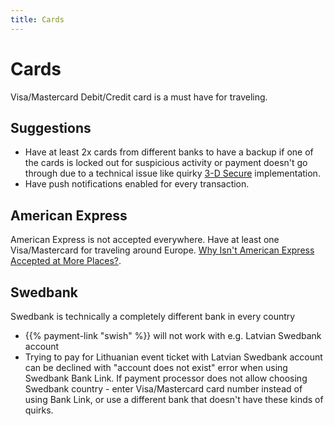 ```yaml
---
title: Cards
---
```


# Cards
Visa/Mastercard Debit/Credit card is a must have for traveling. 

## Suggestions
- Have at least 2x cards from different banks to have a backup if one of the cards is locked out for suspicious activity or payment doesn't go through due to a technical issue like quirky [3-D Secure](https://en.wikipedia.org/wiki/3-D_Secure) implementation.
- Have push notifications enabled for every transaction.

## American Express
American Express is not accepted everywhere. Have at least one Visa/Mastercard for traveling around Europe. [Why Isn't American Express Accepted at More Places?](https://smartasset.com/credit-cards/american-express-not-accepted). 

## Swedbank
Swedbank is technically a completely different bank in every country
- {{% payment-link "swish" %}} will not work with e.g. Latvian Swedbank account
- Trying to pay for Lithuanian event ticket with Latvian Swedbank account can be declined with "account does not exist" error when using Swedbank Bank Link. If payment processor does not allow choosing Swedbank country - enter Visa/Mastercard card number instead of using Bank Link, or use a different bank that doesn't have these kinds of quirks.
